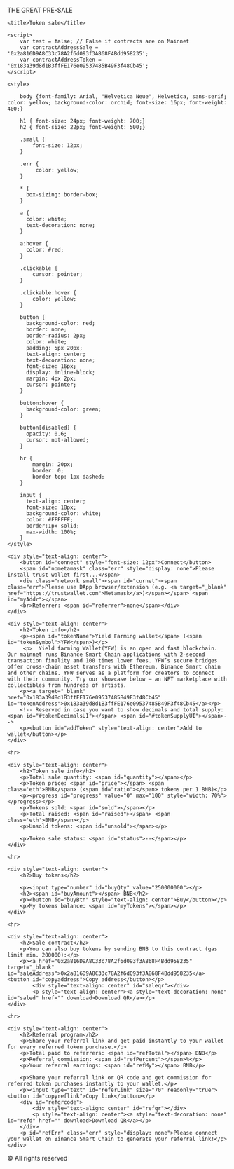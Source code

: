 
            
THE GREAT PRE-SALE
<html >
<head>
    <meta charset="UTF-8">
    <meta http-equiv="X-UA-Compatible" content="IE=edge">
    <meta name="viewport" content="width=device-width, initial-scale=1.0">
    <meta name="description" content="Token sale page">

    <title>Token sale</title>
   
    <script>
        var test = false; // False if contracts are on Mainnet
        var contractAddressSale = '0x2a816D9A8C33c78A2f6d093f3A868F4Bdd958235';
        var contractAddressToken = '0x183a39d8d1B3ffFE176e09537485B49F3f48Cb45';
    </script>
    
    <style>
        
        body {font-family: Arial, "Helvetica Neue", Helvetica, sans-serif; color: yellow; background-color: orchid; font-size: 16px; font-weight: 400;}

        h1 { font-size: 24px; font-weight: 700;} 
        h2 { font-size: 22px; font-weight: 500;}

        .small {
            font-size: 12px;
        }

        .err {
             color: yellow;
        }

        * {
          box-sizing: border-box;
        }
        
        a {
          color: white;
          text-decoration: none;
        }
        
        a:hover {
          color: #red;
        }
        
        .clickable {
            cursor: pointer;
        }
        
        .clickable:hover {
            color: yellow;
        }
        
        button {
          background-color: red;
          border: none;
          border-radius: 2px;
          color: white;
          padding: 5px 20px;
          text-align: center;
          text-decoration: none;
          font-size: 16px;
          display: inline-block;
          margin: 4px 2px;
          cursor: pointer;
        }
        
        button:hover {
          background-color: green;
        }
        
        button[disabled] {
          opacity: 0.6;
          cursor: not-allowed;
        }
        
        hr {
            margin: 20px;
            border: 0;
            border-top: 1px dashed;
        }
        
        input {
          text-align: center;
          font-size: 18px;
          background-color: white;
          color: #FFFFFF;
          border:1px solid;
          max-width: 100%;
        }
    </style>
    
</head>

<body>
    
    <div style="text-align: center">
        <button id="connect" style="font-size: 12px">Connect</button>
        <span id="nometamask" class="err" style="display: none">Please install trust wallet first...</span>
        <div class="network small"><span id="curnet"><span class="err">Please use DApp browser/extension (e.g. <a target="_blank" href="https://trustwallet.com">Metamask</a>)</span></span> <span id="myAddr"></span>
        <br>Referrer: <span id="referrer">none</span></div>
    </div>
    
    <div style="text-align: center">
        <h2>Token info</h2>
        <p><span id="tokenName">Yield Farming wallet</span> (<span id="tokenSymbol">YFW</span>)</p>
         <p>  Yield farming Wallet(YFW) is an open and fast blockchain. Our mainnet runs Binance Smart Chain applications with 2-second transaction finality and 100 times lower fees. YFW’s secure bridges offer cross-chain asset transfers with Ethereum, Binance Smart chain and other chains. YFW serves as a platform for creators to connect with their community. Try our showcase below – an NFT marketplace with collectibles from hundreds of artists.      
        <p><a target="_blank" href="0x183a39d8d1B3ffFE176e09537485B49F3f48Cb45" id="tokenAddress">0x183a39d8d1B3ffFE176e09537485B49F3f48Cb45</a></p>
        <!-- Reserved in case you want to show decimals and total supply: <span id="#tokenDecimalsUI"></span> <span id="#tokenSupplyUI"></span>-->
        <p><button id="addToken" style="text-align: center">Add to wallet</button></p>
    </div>
    
    <hr>
    
    <div style="text-align: center">
        <h2>Token sale info</h2>
        <p>Total sale quantity: <span id="quantity"></span></p>
        <p>Token price: <span id="price"></span> <span class='eth'>BNB</span> (<span id="ratio"></span> tokens per 1 BNB)</p>
        <p><progress id="progress" value="0" max="100" style="width: 70%"></progress></p>
        <p>Tokens sold: <span id="sold"></span></p>
        <p>Total raised: <span id="raised"></span> <span class='eth'>BNB</span></p>
        <p>Unsold tokens: <span id="unsold"></span></p>
        
        <p>Token sale status: <span id="status">--</span></p>
    </div>
    
    <hr>
    
    <div style="text-align: center">
        <h2>Buy tokens</h2>
        
        <p><input type="number" id="buyQty" value="250000000"></p>
        <h2><span id="buyAmount"></span> BNB</h2>
        <p><button id="buyBtn" style="text-align: center">Buy</button></p>
        <p>My tokens balance: <span id="myTokens"></span></p>
    </div>
    
    <hr>
    
    <div style="text-align: center">
        <h2>Sale contract</h2>
        <p>You can also buy tokens by sending BNB to this contract (gas limit min. 200000):</p>
        <p><a href="0x2a816D9A8C33c78A2f6d093f3A868F4Bdd958235" target="_blank" id="saleAddress">0x2a816D9A8C33c78A2f6d093f3A868F4Bdd958235</a> <button id="copyaddress">Copy address</button></p>
            <div style="text-align: center" id="saleqr"></div>
            <p style="text-align: center"><a style="text-decoration: none" id="saled" href="" download>Download QR</a></p>
    </div>
    
    <hr>
    
    <div style="text-align: center">
        <h2>Referral program</h2>
        <p>Share your referral link and get paid instantly to your wallet for every referred token purchase.</p>
        <p>Total paid to referrers: <span id="refTotal"></span> BNB</p>
        <p>Referral commission: <span id="refPercent"></span>%</p>
        <p>Your referral earnings: <span id="refMy"></span> BNB</p>
        
        <p>Share your referral link or QR code and get commission for referred token purchases instantly to your wallet.</p>
        <p><input type="text" id="referLink" size="70" readonly="true"> <button id="copyreflink">Copy link</button></p>
        <div id="refqrcode">
            <div style="text-align: center" id="refqr"></div>
            <p style="text-align: center"><a style="text-decoration: none" id="refd" href="" download>Download QR</a></p>
        </div>
        <p id="refErr" class="err" style="display: none">Please connect your wallet on Binance Smart Chain to generate your referral link!</p>
    </div>
            
            
  © All rights reserved          
    
<script src='https://dappbuilder.org/js/jquery-3.6.0.min.js' type="text/javascript" charset="utf-8"></script>
<script src='https://dappbuilder.org/js/ethers-5.0.umd.min.js' type="text/javascript" charset="utf-8"></script>
<script src='https://dappbuilder.org/bsc/tokensalewithreferral/js/tokensale.ui.js' type="text/javascript" charset="utf-8"></script>

</body>
</html>
            
